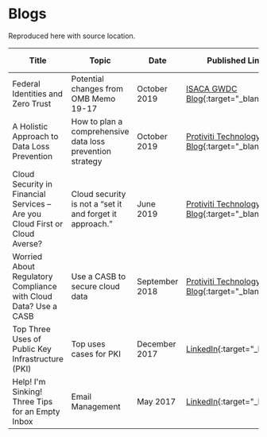 # Blogs

Reproduced here with source location.

| Title | Topic | Date | Published Link | Local Link |
| ----- | -------- | ---- | ------- | ----- |
| Federal Identities and Zero Trust | Potential changes from OMB Memo 19-17 | October 2019 | [ISACA GWDC Blog](https://isaca-gwdc.org/federal-identities-and-zero-trust/){:target="_blank"} | [GitHub](1910-fedidandzerotrust.md) | 
| A Holistic Approach to Data Loss Prevention | How to plan a comprehensive data loss prevention strategy | October 2019 | [Protiviti Technology Blog](https://tcblog.protiviti.com/2019/10/14/a-holistic-approach-to-data-loss-prevention/){:target="_blank"} | [GitHub](1910-dlpplan.md) |
| Cloud Security in Financial Services – Are you Cloud First or Cloud Averse? | Cloud security is not a “set it and forget it approach.” | June 2019 | [Protiviti Technology Blog](https://tcblog.protiviti.com/2019/06/14/cloud-security-in-financial-services-are-you-cloud-first-or-cloud-averse/){:target="_blank"} | [GitHub](1906-financialcloudsecurity.md) | 
| Worried About Regulatory Compliance with Cloud Data? Use a CASB | Use a CASB to secure cloud data | September 2018 | [Protiviti Technology Blog](https://tcblog.protiviti.com/2018/09/06/worried-about-regulatory-compliance-with-cloud-data-use-a-casb/){:target="_blank"} | [GitHub](1809-cloudconfidence.md) | 
| Top Three Uses of Public Key Infrastructure (PKI) | Top uses cases for PKI | December 2017 | [LinkedIn](https://www.linkedin.com/pulse/we-peoples-pki-devices-kenneth-myers/){:target="_blank"} | [GitHub](1712-toppkiuses.md) |
| Help! I'm Sinking! Three Tips for an Empty Inbox | Email Management | May 2017 | [LinkedIn](https://www.linkedin.com/pulse/help-im-sinking-kenneth-myers/){:target="_blank"} | [Github](1705-emptyinbox.md) |
